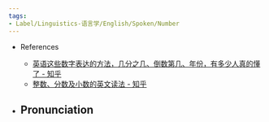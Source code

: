 ```yaml
---
tags:
- Label/Linguistics-语言学/English/Spoken/Number
---
```


- References
    - [英语这些数字表达的方法，几分之几、倒数第几、年份，有多少人真的懂了 - 知乎](https://zhuanlan.zhihu.com/p/272684463)
    - [整数、分数及小数的英文读法 - 知乎](https://zhuanlan.zhihu.com/p/136783132)

- Pronunciation
    - 
